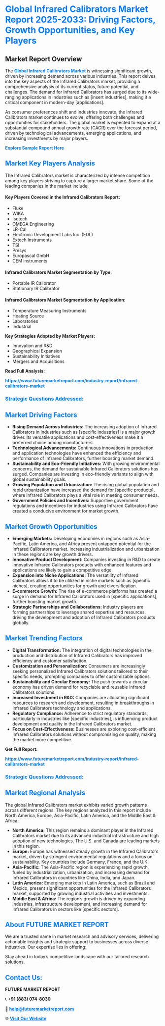 <h1 style="color: #007BFF;">Global Infrared Calibrators Market Report 2025-2033: Driving Factors, Growth Opportunities, and Key Players</h1>

<section id="overview">
<h2>Market Report Overview</h2>
<p>The <a href="https://www.futuremarketreport.com/industry-report/infrared-calibrators-market" style="color: #007BFF; text-decoration: none;"><strong>Global Infrared Calibrators Market</strong></a> is witnessing significant growth, driven by increasing demand across various industries. This report delves into the key aspects of the Infrared Calibrators market, providing a comprehensive analysis of its current status, future potential, and challenges. The demand for Infrared Calibrators has surged due to its wide-ranging applications in industries such as [insert industries], making it a critical component in modern-day [applications].</p>
<p>As consumer preferences shift and industries innovate, the Infrared Calibrators market continues to evolve, offering both challenges and opportunities for stakeholders. The global market is expected to expand at a substantial compound annual growth rate (CAGR) over the forecast period, driven by technological advancements, emerging applications, and increasing investments by major players.</p>
</section>

<section id="overview">
<p><a href="https://www.futuremarketreport.com/request-sample/reportId=58840" style="color: #007BFF; text-decoration: none;"><strong>Explore Sample Report Here</strong></a></p>
</section>

<section id="key-players">
<h2 style="color: #007BFF;">Market Key Players Analysis</h2>
<p>The Infrared Calibrators market is characterized by intense competition among key players striving to capture a larger market share. Some of the leading companies in the market include:</p>
<h4>Key Players Covered in the Infrared Calibrators Report:</h4>
<ul><li>Fluke</li><li>WIKA</li><li>Isotech</li><li>OMEGA Engineering</li><li>LR-Cal</li><li>Electronic Development Labs Inc. (EDL)</li><li>Extech Instruments</li><li>TSI</li><li>Presys</li><li>Europascal GmbH</li><li>CEM instruments</li></ul>
<h4>Infrared Calibrators Market Segmentation by Type:</h4>
<ul><li>Portable IR Calibrator</li><li>Stationary IR Calibrator</li></ul>

<h4>Infrared Calibrators Market Segmentation by Application:</h4>
<ul><li>Temperature Measuring Instruments</li><li>Heating Source</li><li>Laboratories</li><li>Industrial</li></ul>
<p><strong>Key Strategies Adopted by Market Players:</strong></p>
<ul>
<li>Innovation and R&D</li>
<li>Geographical Expansion</li>
<li>Sustainability Initiatives</li>
<li>Mergers and Acquisitions</li>
</ul>
</section>

<section>
<p><strong>Read Full Analysis: </strong></p><a href="https://www.futuremarketreport.com/industry-report/infrared-calibrators-market" style="color: #007BFF; text-decoration: none;"><strong>https://www.futuremarketreport.com/industry-report/infrared-calibrators-market</strong></a>
<h3 style="color: #007BFF;">Strategic Questions Addressed:</h3>
</section>

<section id="driving-factors">
<h2 style="color: #007BFF;">Market Driving Factors</h2>
<ul>
<li><strong>Rising Demand Across Industries:</strong> The increasing adoption of Infrared Calibrators in industries such as [specific industries] is a major growth driver. Its versatile applications and cost-effectiveness make it a preferred choice among manufacturers.</li>
<li><strong>Technological Advancements:</strong> Continuous innovations in production and application technologies have enhanced the efficiency and performance of Infrared Calibrators, further boosting market demand.</li>
<li><strong>Sustainability and Eco-Friendly Initiatives:</strong> With growing environmental concerns, the demand for sustainable Infrared Calibrators solutions has surged. Companies are investing in eco-friendly variants to align with global sustainability goals.</li>
<li><strong>Growing Population and Urbanization:</strong> The rising global population and rapid urbanization have increased the demand for [specific products], where Infrared Calibrators plays a vital role in meeting consumer needs.</li>
<li><strong>Government Policies and Incentives:</strong> Supportive government regulations and incentives for industries using Infrared Calibrators have created a conducive environment for market growth.</li>
</ul>
</section>

<section id="growth-opportunities">
<h2 style="color: #007BFF;">Market Growth Opportunities</h2>
<ul>
<li><strong>Emerging Markets:</strong> Developing economies in regions such as Asia-Pacific, Latin America, and Africa present untapped potential for the Infrared Calibrators market. Increasing industrialization and urbanization in these regions are key growth drivers.</li>
<li><strong>Innovative Product Development:</strong> Companies investing in R&D to create innovative Infrared Calibrators products with enhanced features and applications are likely to gain a competitive edge.</li>
<li><strong>Expansion into Niche Applications:</strong> The versatility of Infrared Calibrators allows it to be utilized in niche markets such as [specific niches], creating opportunities for growth and diversification.</li>
<li><strong>E-commerce Growth:</strong> The rise of e-commerce platforms has created a surge in demand for Infrared Calibrators used in [specific applications], further boosting market growth.</li>
<li><strong>Strategic Partnerships and Collaborations:</strong> Industry players are forming partnerships to leverage shared expertise and resources, driving the development and adoption of Infrared Calibrators products globally.</li>
</ul>
</section>

<section id="trending-factors">
<h2 style="color: #007BFF;">Market Trending Factors</h2>
<ul>
<li><strong>Digital Transformation:</strong> The integration of digital technologies in the production and distribution of Infrared Calibrators has improved efficiency and customer satisfaction.</li>
<li><strong>Customization and Personalization:</strong> Consumers are increasingly seeking personalized Infrared Calibrators solutions tailored to their specific needs, prompting companies to offer customizable options.</li>
<li><strong>Sustainability and Circular Economy:</strong> The push towards a circular economy has driven demand for recyclable and reusable Infrared Calibrators solutions.</li>
<li><strong>Increased Investment in R&D:</strong> Companies are allocating significant resources to research and development, resulting in breakthroughs in Infrared Calibrators technology and applications.</li>
<li><strong>Regulatory Compliance:</strong> Adherence to strict regulatory standards, particularly in industries like [specific industries], is influencing product development and quality in the Infrared Calibrators market.</li>
<li><strong>Focus on Cost-Effectiveness:</strong> Businesses are exploring cost-efficient Infrared Calibrators solutions without compromising on quality, making the market more competitive.</li>
</ul>
</section>

<section>
<p><strong>Get Full Report: </strong></p><a href="https://www.futuremarketreport.com/industry-report/infrared-calibrators-market" style="color: #007BFF; text-decoration: none;"><strong>https://www.futuremarketreport.com/industry-report/infrared-calibrators-market</strong></a>
<h3 style="color: #007BFF;">Strategic Questions Addressed:</h3>
</section>


<section id="regional-analysis">
<h2 style="color: #007BFF;">Market Regional Analysis</h2>
<p>The global Infrared Calibrators market exhibits varied growth patterns across different regions. The key regions analyzed in this report include North America, Europe, Asia-Pacific, Latin America, and the Middle East & Africa:</p>
<ul>
<li><strong>North America:</strong> This region remains a dominant player in the Infrared Calibrators market due to its advanced industrial infrastructure and high adoption of new technologies. The U.S. and Canada are leading markets in this region.</li>
<li><strong>Europe:</strong> Europe has witnessed steady growth in the Infrared Calibrators market, driven by stringent environmental regulations and a focus on sustainability. Key countries include Germany, France, and the U.K.</li>
<li><strong>Asia-Pacific:</strong> The Asia-Pacific region is experiencing rapid growth, fueled by industrialization, urbanization, and increasing demand for Infrared Calibrators in countries like China, India, and Japan.</li>
<li><strong>Latin America:</strong> Emerging markets in Latin America, such as Brazil and Mexico, present significant opportunities for the Infrared Calibrators market, supported by growing industrial activities and investments.</li>
<li><strong>Middle East & Africa:</strong> The region’s growth is driven by expanding industries, infrastructure development, and increasing demand for Infrared Calibrators in sectors like [specific sectors].</li>
</ul>
</section>

<footer>
<h2 style="color: #007BFF;">About FUTURE MARKET REPORT</h2>
<p>We are a trusted name in market research and advisory services, delivering actionable insights and strategic support to businesses across diverse industries. Our expertise lies in offering:</p>

<p>Stay ahead in today’s competitive landscape with our tailored research solutions.</p>

<h2 style="color: #007BFF;">Contact Us:</h2>
<p><strong>FUTURE MARKET REPORT</strong></p>
<p>📞 <strong>+91 (883) 074-8030</strong></p>
<p>📧 <strong><a href="mailto:help@futuremarketreport.com" style="color: #007BFF;">help@futuremarketreport.com</a></strong></p>
<p>🌐 <strong><a href="https://www.futuremarketreport.com/" style="color: #007BFF;">Visit Our Website</a></strong></p>
</footer>